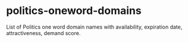 # politics-oneword-domains
List of Politics one word domain names with availability, expiration date, attractiveness, demand score.
